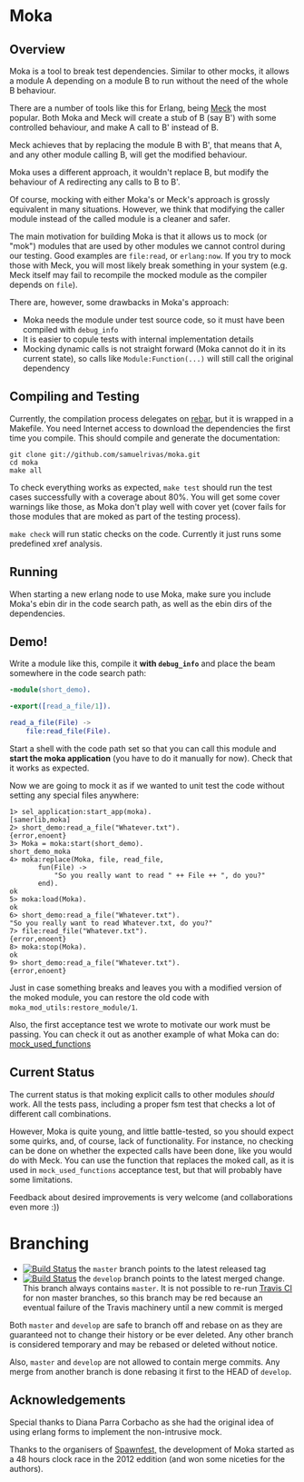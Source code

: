 # Moka

## Overview

Moka is a tool to break test dependencies. Similar to other mocks, it allows a
module A depending on a module B to run without the need of the whole B
behaviour.

There are a number of tools like this for Erlang, being
[Meck](https://github.com/eproxus/meck) the most popular. Both Moka and Meck
will create a stub of B (say B') with some controlled behaviour, and make A call
to B' instead of B.

Meck achieves that by replacing the module B with B', that means that A, and any
other module calling B, will get the modified behaviour.

Moka uses a different approach, it wouldn't replace B, but modify the behaviour
of A redirecting any calls to B to B'.

Of course, mocking with either Moka's or Meck's approach is grossly equivalent
in many situations. However, we think that modifying the caller module instead
of the called module is a cleaner and safer.

The main motivation for building Moka is that it allows us to mock (or "mok")
modules that are used by other modules we cannot control during our testing.
Good examples are `file:read`, or `erlang:now`. If you try to mock those with
Meck, you will most likely break something in your system (e.g. Meck itself may
fail to recompile the mocked module as the compiler depends on `file`).

There are, however, some drawbacks in Moka's approach:

 * Moka needs the module under test source code, so it must have
   been compiled with `debug_info`
 * It is easier to copule tests with internal implementation details
 * Mocking dynamic calls is not straight forward (Moka cannot do it in its
   current state), so calls like `Module:Function(...)` will still call the
   original dependency

## Compiling and Testing

Currently, the compilation process delegates on
[rebar](https://github.com/basho/rebar), but it is wrapped in a Makefile. You
need Internet access to download the dependencies the first time you
compile. This should compile and generate the documentation:
```
git clone git://github.com/samuelrivas/moka.git
cd moka
make all
```

To check everything works as expected, `make test` should run the
test cases successfully with a coverage about 80%. You will get some cover
warnings like those, as Moka don't play well with cover yet (cover fails for
those modules that are moked as part of the testing process).

`make check` will run static checks on the code. Currently it just runs some
predefined xref analysis.

## Running

When starting a new erlang node to use Moka, make sure you include Moka's ebin
dir in the code search path, as well as the ebin dirs of the dependencies.

## Demo!

Write a module like this, compile it **with `debug_info`** and place the beam
somewhere in the code search path:

```erlang
-module(short_demo).

-export([read_a_file/1]).

read_a_file(File) ->
    file:read_file(File).
```

Start a shell with the code path set so that you can call this module and
**start the moka application** (you have to do it manually for now). Check that
it works as expected.

Now we are going to mock it as if we wanted to unit test the code without
setting any special files anywhere:

    1> sel_application:start_app(moka).
    [samerlib,moka]
    2> short_demo:read_a_file("Whatever.txt").
    {error,enoent}
    3> Moka = moka:start(short_demo).
    short_demo_moka
    4> moka:replace(Moka, file, read_file,
           fun(File) ->
               "So you really want to read " ++ File ++ ", do you?"
           end).
    ok
    5> moka:load(Moka).
    ok
    6> short_demo:read_a_file("Whatever.txt").
    "So you really want to read Whatever.txt, do you?"
    7> file:read_file("Whatever.txt").
    {error,enoent}
    8> moka:stop(Moka).
    ok
    9> short_demo:read_a_file("Whatever.txt").
    {error,enoent}

Just in case something breaks and leaves you with a modified version of the
moked module, you can restore the old code with
`moka_mod_utils:restore_module/1`.

Also, the first acceptance test we wrote to motivate our work must be
passing. You can check it out as another example of what Moka can do:
[mock_used_functions](https://github.com/samuelrivas/moka/blob/master/test/acceptance/mock_used_functions_eunit.erl)

## Current Status

The current status is that moking explicit calls to other modules *should*
work. All the tests pass, including a proper fsm test that checks a lot of
different call combinations.

However, Moka is quite young, and little battle-tested, so you should expect
some quirks, and, of course, lack of functionality. For instance, no checking
can be done on whether the expected calls have been done, like you would do with
Meck. You can use the function that replaces the moked call, as it is used in
`mock_used_functions` acceptance test, but that will probably have some
limitations.

Feedback about desired improvements is very welcome (and collaborations even
more :))

# Branching

 * [![Build
   Status](https://secure.travis-ci.org/samuelrivas/moka.png?branch=master)](http://travis-ci.org/samuelrivas/moka)
   the `master` branch points to the latest released tag
 * [![Build
   Status](https://secure.travis-ci.org/samuelrivas/moka.png?branch=develop)](http://travis-ci.org/samuelrivas/moka)
   the `develop` branch points to the latest merged change. This branch always
   contains `master`. It is not possible to re-run [Travis
   CI](https://travis-ci.org/) for non master branches, so this branch may be
   red because an eventual failure of the Travis machinery until a new commit is
   merged

Both `master` and `develop` are safe to branch off and rebase on as they are
guaranteed not to change their history or be ever deleted. Any other branch is
considered temporary and may be rebased or deleted without notice.

Also, `master` and `develop` are not allowed to contain merge commits. Any merge
from another branch is done rebasing it first to the HEAD of `develop`.

## Acknowledgements

Special thanks to Diana Parra Corbacho as she had the original idea of using
erlang forms to implement the non-intrusive mock.

Thanks to the organisers of [Spawnfest,](http://spawnfest.com/) the development
of Moka started as a 48 hours clock race in the 2012 eddition (and won some
niceties for the authors).
